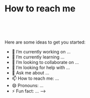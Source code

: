 # How to reach me 

<a href = "https://www.linkedin.com/in/stefan-alexandru-funariu/">
  <img scr = "LinkedIn.png" width= "auto" height= "50px" />
</a>

Here are some ideas to get you started:

- 🔭 I’m currently working on ...
- 🌱 I’m currently learning ...
- 👯 I’m looking to collaborate on ...
- 🤔 I’m looking for help with ...
- 💬 Ask me about ...
- 📫 How to reach me: ...
- 😄 Pronouns: ...
- ⚡ Fun fact: ...
-->
